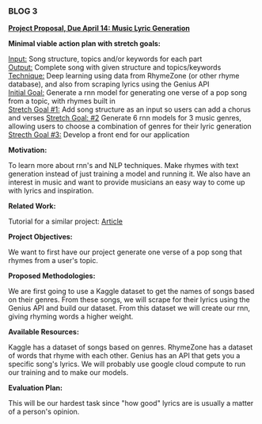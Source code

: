 ### BLOG 3 ###  

<ins>**Project Proposal, Due April 14: Music Lyric Generation**</ins>  

**Minimal viable action plan with stretch goals:**  

<ins>Input:</ins> Song structure, topics and/or keywords for each part  
<ins>Output:</ins> Complete song with given structure and topics/keywords  
<ins>Technique:</ins> Deep learning using data from RhymeZone (or other rhyme database), and also from scraping lyrics using the Genius API  
<ins>Initial Goal:</ins> Generate a rnn model for generating one verse of a pop song from a topic, with rhymes built in  
<ins>Stretch Goal #1:</ins> Add song structure as an input so users can add a chorus and verses
<ins>Stretch Goal: #2</ins> Generate 6 rnn models for 3 music genres, allowing users to choose a combination of genres for their lyric generation  
<ins>Strecth Goal #3:</ins> Develop a front end for our application  

**Motivation:**  

To learn more about rnn's and NLP techniques.  Make rhymes with text generation instead of just training a model and running it.  We also have an interest in music and want to provide musicians an easy way to come up with lyrics and inspiration.  

**Related Work:**  

Tutorial for a similar project: [Article](https://towardsdatascience.com/how-to-build-and-deploy-a-lyrics-generation-model-framework-agnostic-589f3026fd53)  


**Project Objectives:**  

We want to first have our project generate one verse of a pop song that rhymes from a user's topic.  

**Proposed Methodologies:**  

We are first going to use a Kaggle dataset to get the names of songs based on their genres.  From these songs, we will scrape for their lyrics using the Genius API and build our dataset.  From this dataset we will create our rnn, giving rhyming words a higher weight.

**Available Resources:**  

Kaggle has a dataset of songs based on genres.  RhymeZone has a dataset of words that rhyme with each other.  Genius has an API that gets you a specific song's lyrics.  We will probably use google cloud compute to run our training and to make our models.

**Evaluation Plan:**  

This will be our hardest task since "how good" lyrics are is usually a matter of a person's opinion.


